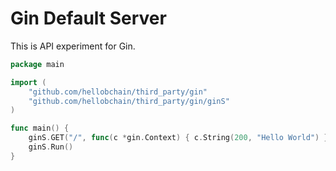 # Gin Default Server

This is API experiment for Gin.

```go
package main

import (
	"github.com/hellobchain/third_party/gin"
	"github.com/hellobchain/third_party/gin/ginS"
)

func main() {
	ginS.GET("/", func(c *gin.Context) { c.String(200, "Hello World") })
	ginS.Run()
}
```
